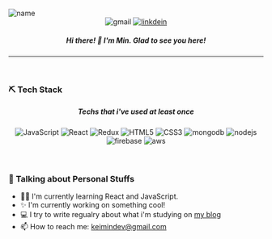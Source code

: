 <br/>
<img src="https://user-images.githubusercontent.com/65863834/137170306-9e5ea668-a5ad-4c3f-b257-ec05118f7257.jpg"  alt="name"/>
<br/>
<div align="center">
<img alt="gmail" src ="https://img.shields.io/badge/Gmail-d14836?style=flat-square&logo=Gmail&logoColor=white&link=mailto:keimindev@gmail.com"/>
<a href="https://www.linkedin.com/in/keira-min00/"><img alt="linkdein" src ="https://img.shields.io/badge/Linkedin-%230077b5.svg?style=flat-square&logo=linkedin&logoColor=white&link=https://www.linkedin.com/in/keira-min00/"/></a>
</div>


<h5 align="center">
Hi there! 👋 I'm Min. Glad to see you here!
</h5>
<hr/>
<br/>

### ⛏ Tech Stack 
<h5 align="center">Techs that i've used at least once</h5>
<div align="center">
<img alt="JavaScript" src ="https://img.shields.io/badge/-JavaScript-f7df1e.svg?&style=for-the-badge&logo=Javascript&logoColor=white"/>
<img alt="React" src ="https://img.shields.io/badge/-React-61DAFB?logo=react&logoColor=white&style=for-the-badge"/>
<img alt="Redux" src ="https://img.shields.io/badge/-Redux-764abc?logo=redux&logoColor=white&style=for-the-badge"/>
<img alt="HTML5" src ="https://img.shields.io/badge/-HTML5-E34F26?logo=html5&logoColor=white&style=for-the-badge"/>
<img alt="CSS3" src ="https://img.shields.io/badge/-CSS-1572B6?logo=css3&logoColor=white&style=for-the-badge"/>
<img alt="mongodb" src ="https://img.shields.io/badge/-MongoDB-47A248?logo=mongoDB&logoColor=white&style=for-the-badge"/>
<img alt="nodejs" src ="https://img.shields.io/badge/-Node.js-339933?logo=node.js&logoColor=white&style=for-the-badge"/>
<img alt="firebase" src ="https://img.shields.io/badge/-Firebase-FFCA28?logo=firebase&logoColor=white&style=for-the-badge"/>
<img alt="aws" src="https://img.shields.io/badge/-Amazon-232F3E?logo=Amazon&logoColor=white&style=for-the-badge"/>
</div>
<br/>
<br/>

### 👄 Talking about Personal Stuffs
- 👩🏻 I'm currently learning React and JavaScript.
- ✨ I'm currently working on something cool!
- 💻 I try to write regualry about what i'm studying on [my blog](https://mindevlog.tistory.com/)
- 📫 How to reach me: keimindev@gmail.com

<br/>
<br/>
